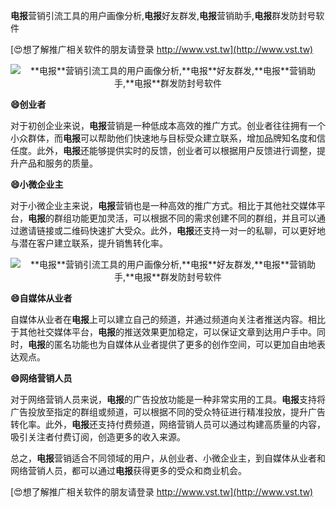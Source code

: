 **电报**营销引流工具的用户画像分析,**电报**好友群发,**电报**营销助手,**电报**群发防封号软件

[😍想了解推广相关软件的朋友请登录 http://www.vst.tw](http://www.vst.tw)

 <center><img src="https://vst.tw/MP4/tuiguang/png/2.png" alt="**电报**营销引流工具的用户画像分析,**电报**好友群发,**电报**营销助手,**电报**群发防封号软件"></center>

**😄创业者**

对于初创企业来说，**电报**营销是一种低成本高效的推广方式。创业者往往拥有一个小众群体，而**电报**可以帮助他们快速地与目标受众建立联系，增加品牌知名度和信任度。此外，**电报**还能够提供实时的反馈，创业者可以根据用户反馈进行调整，提升产品和服务的质量。

**😄小微企业主**

对于小微企业主来说，**电报**营销也是一种高效的推广方式。相比于其他社交媒体平台，**电报**的群组功能更加灵活，可以根据不同的需求创建不同的群组，并且可以通过邀请链接或二维码快速扩大受众。此外，**电报**还支持一对一的私聊，可以更好地与潜在客户建立联系，提升销售转化率。

 <center><img src="https://vst.tw/MP4/tuiguang/png/1.png" alt="**电报**营销引流工具的用户画像分析,**电报**好友群发,**电报**营销助手,**电报**群发防封号软件"></center>

**😄自媒体从业者**

自媒体从业者在**电报**上可以建立自己的频道，并通过频道向关注者推送内容。相比于其他社交媒体平台，**电报**的推送效果更加稳定，可以保证文章到达用户手中。同时，**电报**的匿名功能也为自媒体从业者提供了更多的创作空间，可以更加自由地表达观点。

**😄网络营销人员**

对于网络营销人员来说，**电报**的广告投放功能是一种非常实用的工具。**电报**支持将广告投放至指定的群组或频道，可以根据不同的受众特征进行精准投放，提升广告转化率。此外，**电报**还支持付费频道，网络营销人员可以通过构建高质量的内容，吸引关注者付费订阅，创造更多的收入来源。

总之，**电报**营销适合不同领域的用户，从创业者、小微企业主，到自媒体从业者和网络营销人员，都可以通过**电报**获得更多的受众和商业机会。

[😍想了解推广相关软件的朋友请登录 http://www.vst.tw](http://www.vst.tw)




